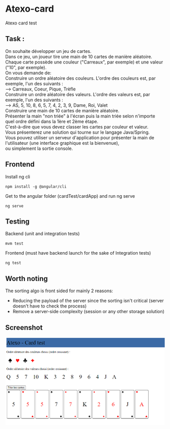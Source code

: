 # Atexo-card
Atexo card test

## Task :
On souhaite développer un jeu de cartes.<br/>
Dans ce jeu, un joueur tire une main de 10 cartes de manière aléatoire.<br/>
Chaque carte possède une couleur ("Carreaux", par exemple) et une valeur ("10", par exemple).<br/>
On vous demande de:<br/>
Construire un ordre aléatoire des couleurs. L'ordre des couleurs est, par exemple, l'un des suivants :<br/>
--> Carreaux, Coeur, Pique, Trèfle<br/>
Construire un ordre aléatoire des valeurs. L'ordre des valeurs est, par exemple, l'un des suivants :<br/>
--> AS, 5, 10, 8, 6, 5, 7, 4, 2, 3, 9, Dame, Roi, Valet<br/>
Construire une main de 10 cartes de manière aléatoire.<br/>
Présenter la main "non triée" à l'écran puis la main triée selon n'importe quel ordre défini dans la 1ère et 2ème étape. <br/>
C'est-à-dire que vous devez classer les cartes par couleur et valeur.<br/>
Vous présenterez une solution qui tourne sur le langage Java/Spring.<br/>
Vous pouvez utiliser un serveur d'application pour présenter la main de l'utilisateur (une interface graphique est la bienvenue),<br/> ou simplement la sortie console.<br/>

## Frontend

Install ng cli

```shell
npm install -g @angular/cli
```

Get to the angular folder (cardTest/cardApp) and run ng serve
```shell
ng serve
```

## Testing

Backend (unit and integration tests)
```shell
mvm test
```

Frontend (must have backend launch for the sake of Integration tests)
```shell
ng test
```

## Worth noting
The sorting algo is front sided for mainly 2 reasons: <br/>
* Reducing the payload of the server since the sorting isn't critical (server doesn't have to check the process)
* Remove a server-side complexity (session or any other storage solution)

## Screenshot

![screeshot](https://github.com/VincentQueignec/Atexo-card/blob/master/Capture-atexo.PNG?raw=true)